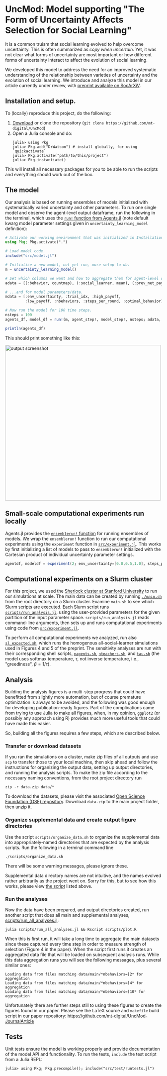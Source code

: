 # UncMod: Model supporting "The Form of Uncertainty Affects Selection for Social Learning"

It is a common truism that social learning evolved to help overcome uncertainty. This is
often summarized as _copy when uncertain_. Yet, it was not clear
what forms of uncertainty are most important or how different forms of
uncertainty interact to affect the evolution of social learning. 

We developed this model to address the need for an improved systematic
understanding of the relationship between varieties of uncertainty and the
evolution of social learning. We introduce and analyze this model in our article
currently under review, with [preprint available on SocArXiV](https://osf.io/preprints/socarxiv/brqmn/).


## Installation and setup.

To (locally) reproduce this project, do the following:

1. [Download](https://github.com/mt-digital/UncMod/archive/refs/heads/main.zip) 
or clone the repository (`git clone https://github.com/mt-digital/UncMod`)
2. Open a Julia console and do:
   ```
   julia> using Pkg
   julia> Pkg.add("DrWatson") # install globally, for using `quickactivate`
   julia> Pkg.activate("path/to/this/project")
   julia> Pkg.instantiate()
   ```

This will install all necessary packages for you to be able to run the scripts and
everything should work out of the box.


## The model

Our analysis is based on running ensembles of models initialized with systematically varied uncertainty and other parameters.
To run one single model and observe the agent-level output dataframe, run the following in the terminal, which uses the [`run!` function from Agents.jl](https://juliadynamics.github.io/Agents.jl/stable/tutorial/#Agents.run!) (note default kwarg model parameter settings given in `uncertainty_learning_model` definition):

```julia
# Activate our working environment that was initialized in Installation steps above.
using Pkg; Pkg.activate(".")

# Load model code.
include("src/model.jl")

# Initialize a new model, not yet run, more setup to do.
m = uncertainty_learning_model()

# Set which columns we want and how to aggregate them for agent-level data...
adata = [(:behavior, countmap), (:social_learner, mean), (:prev_net_payoff, mean)]

# ...and for model parameters/data.
mdata = [:env_uncertainty, :trial_idx, :high_payoff,
         :low_payoff, :nbehaviors, :steps_per_round, :optimal_behavior]

# Now run the model for 100 time steps.
nsteps = 100
agents_df, model_df = run!(m, agent_step!, model_step!, nsteps; adata, mdata)

println(agents_df)
```

This should print something like this:

<img width="500" alt="output screenshot" src="https://user-images.githubusercontent.com/2425472/197694394-d9d0d6bc-347e-42bc-b636-0cc7b9ab2d84.png">


## Small-scale computational experiments run locally

Agents.jl provides the [`ensemblerun!` function](https://juliadynamics.github.io/Agents.jl/stable/tutorial/#Agents.ensemblerun!) for running ensembles of models. We wrap the `ensemblerun!` function to run our computational experiments using the `experiment` function in [`src/experiment.jl`](src/experiment.jl). This works by first initializing a list of models to pass to `ensemblerun!` initialized with the Cartesian product of individual uncertainty parameter settings.

```julia
agentdf, modeldf = experiment(2; env_uncertainty=[0.0,0.5,1.0], steps_per_round=[1,2])
```

## Computational experiments on a Slurm cluster

For this project, we used the [Sherlock cluster at Stanford University](https://www.sherlock.stanford.edu/) to
run our simulations at scale. The main data can be created by running [`./main.sh`](main.sh) from the root directory on
a Slurm cluster. Examine `main.sh` to see which Slurm scripts are executed. Each Slurm script runs
[`scripts/run_analysis.jl`](scripts/run_analysis.jl), using the user-provided parameters for the given partition of the input parameter space.
`scripts/run_analysis.jl` reads command-line arguments, then sets up and runs computational experiments using code from [`src/experiment.jl`](src/experiment.jl).

To perform all computational experiments we analyzed, run also [`sl_expected.sh`](sl_expected.sh), which runs the homogenous all-social-learner 
simulations used in Figures 4 and 5 of the preprint. The sensitivity analyses are run with their corresponding shell scripts, [`nagents.sh`](nagents.sh), [`nteachers.sh`](nteachers.sh), and [`tau.sh`](tau.sh) (the model uses softmax temperature, $\tau$, not inverse temperature, i.e., "greediness", $\beta = 1 / \tau$).


## Analysis

Building the analysis figures is a multi-step progress that could have
benefitted from slightly more automation, but of course premature optimization
is always to be avoided, and the following was good enough for developing
publication-ready figures. Part of the complications came from trying to use
Julia to make all figures, when, in my opinion, `ggplot2` (or possibly any
approach using R) provides much more useful tools that could have made this
easier.

So, building all the figures requires a few steps, which are described below.

### Transfer or download datasets

If you ran the simulations on a cluster, make zip files of all outputs and
use `scp` to transfer those to your local machine, then skip ahead and follow
the instructions for organizing the output data, setting up output directories,
and running the analysis scripts. To make the zip file according to the necessary 
naming conventions, from the root project directory run

```
zip -r data.zip data/*
```

To download the datasets, please visit the associated [Open Science Foundation (OSF)
repository](https://osf.io/8kf7s). Download `data.zip` to the main project folder,
then unzip it. 

### Organize supplemental data and create output figure directories

Use the script `scripts/organize_data.sh` to organize the supplemental data into
appropriately-named directories that are expected by the analysis scripts. Run
the following in a terminal command line

```
./scripts/organize_data.sh
```

There will be some warning messages, please ignore these.

Supplemental data directory names are not intuitive, and the names evolved rather arbitrarily
as the project went on. Sorry for this, but to see how this works, 
please view [the script](scripts/organize_data.sh) listed above.

### Run the analyses

Now the data have been prepared, and output directories created, run
another script that does all main and supplemental analyses,
[scripts/run_all_analyses.jl](scripts/run_all_analyses.jl):

```
julia scripts/run_all_analyses.jl && Rscript scripts/plot.R
```

When this is first
run, it will take a long time to aggregate the main datasets since these
captured every time step in order to measure strength of selection (Figure 4 in
the paper). When the script first runs it creates an aggregated data file that
will be loaded on subsequent analysis runs. While this data aggregation runs 
you will see the following messages, plus several similar ones:

```
Loading data from files matching data/main/*nbehaviors=[2* for aggregation
Loading data from files matching data/main/*nbehaviors=[4* for aggregation
Loading data from files matching data/main/*nbehaviors=[10* for aggregation
```

Unfortunately there are further steps still to using these figures to create the figures found in our paper. Please see the LaTeX source and `makefile` build script in our paper repository: https://github.com/mt-digital/UncMod-JournalArticle

## Tests

Unit tests ensure the model is working properly and provide documentation of
the model API and functionality. To run the tests, `include` the test script from a
Julia REPL:

```
julia> using Pkg; Pkg.precompile(); include("src/test/runtests.jl")
```
